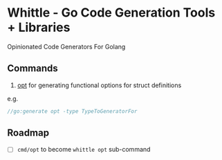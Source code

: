 # Whittle - Go Code Generation Tools + Libraries 

Opinionated Code Generators For Golang 

## Commands

1. [opt](./cmd/opt) for generating functional options for struct definitions 

e.g.

```go
//go:generate opt -type TypeToGeneratorFor
```

## Roadmap

- [ ] `cmd/opt` to become `whittle opt` sub-command
